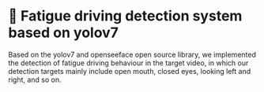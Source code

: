 # 🚗 Fatigue driving detection system based on yolov7 #

Based on the yolov7 and openseeface open source library, we implemented the detection of fatigue driving behaviour in the target video, in which our detection targets mainly include open mouth, closed eyes, looking left and right, and so on.
